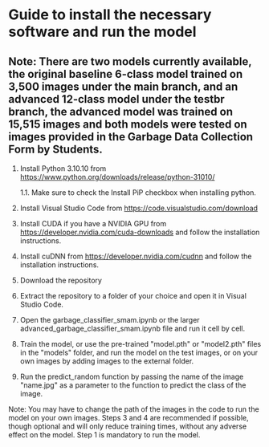 # Guide to install the necessary software and run the model

## Note: There are two models currently available, the original baseline 6-class model trained on 3,500 images under the main branch, and an advanced 12-class model under the testbr branch, the advanced model was trained on 15,515 images and both models were tested on images provided in the Garbage Data Collection Form by Students.

1. Install Python 3.10.10 from https://www.python.org/downloads/release/python-31010/
   
   1.1. Make sure to check the Install PiP checkbox when installing python.

2. Install Visual Studio Code from https://code.visualstudio.com/download

3. Install CUDA if you have a NVIDIA GPU from https://developer.nvidia.com/cuda-downloads and follow the installation instructions.

4. Install cuDNN from https://developer.nvidia.com/cudnn and follow the installation instructions.

5. Download the repository

6. Extract the repository to a folder of your choice and open it in Visual Studio Code.

7. Open the garbage_classifier_smam.ipynb or the larger advanced_garbage_classifier_smam.ipynb file and run it cell by cell.

8. Train the model, or use the pre-trained "model.pth" or "model2.pth" files in the "models" folder, and run the model on the test images, or on your own images by adding images to the external folder.

9. Run the predict_random function by passing the name of the image "name.jpg" as a parameter to the function to predict the class of the image.

Note: You may have to change the path of the images in the code to run the model on your own images.
      Steps 3 and 4 are recommended if possible, though optional and will only reduce training times, without any adverse effect on the model.
      Step 1 is mandatory to run the model.
